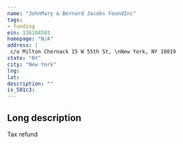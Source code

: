 ```yaml
---
name: "JohnMary & Bernard Jacobs FoundInc"
tags:
- funding
ein: 136104583
homepage: "N/A"
address: |
 c/o Milton Chernack 15 W 55th St, \nNew York, NY 10019
state: "NY"
city: "New York"
lng: 
lat: 
description: ""
is_501c3: 
---
```


## Long description

Tax refund
